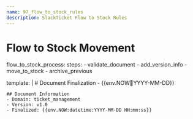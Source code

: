 ```yaml
---
name: 97_flow_to_stock_rules
description: SlackTicket Flow to Stock Rules
---
```


# Flow to Stock Movement

flow_to_stock_process:
  steps:
    - validate_document
    - add_version_info
    - move_to_stock
    - archive_previous
  
  template: |
    # Document Finalization - {{env.NOW:date:YYYY-MM-DD}}
    
    ## Document Information
    - Domain: ticket_management
    - Version: v1.0
    - Finalized: {{env.NOW:datetime:YYYY-MM-DD HH:mm:ss}}
